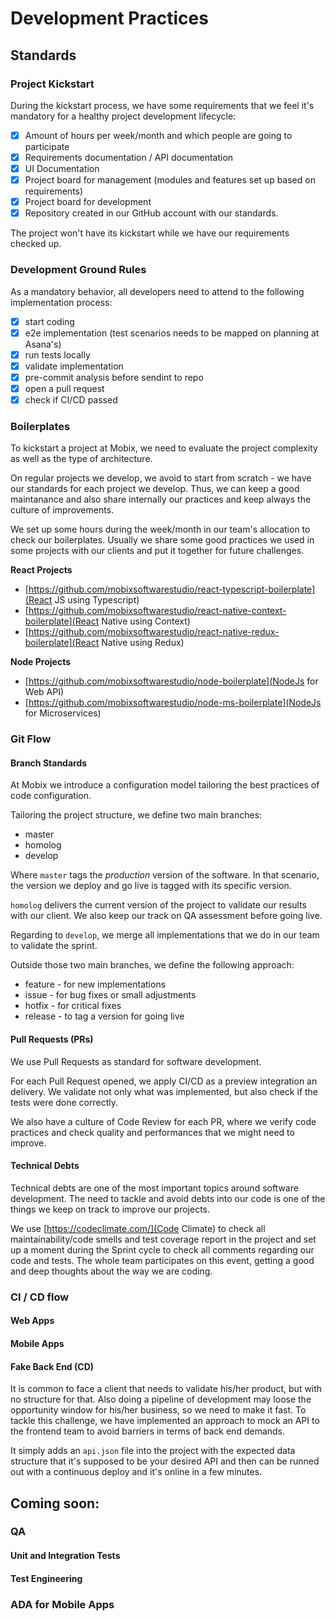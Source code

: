 # Development Practices

## Standards

### Project Kickstart

During the kickstart process, we have some requirements that we feel it's mandatory for a healthy project development lifecycle:

* [x] Amount of hours per week/month and which people are going to participate
* [x] Requirements documentation / API documentation
* [x] UI Documentation
* [x] Project board for management (modules and features set up based on requirements)
* [x] Project board for development
* [x] Repository created in our GitHub account with our standards.

The project won't have its kickstart while we have our requirements checked up.

### Development Ground Rules

As a mandatory behavior, all developers need to attend to the following implementation process:

* [x] start coding
* [x] e2e implementation (test scenarios needs to be mapped on planning at Asana's)
* [x] run tests locally
* [x] validate implementation
* [x] pre-commit analysis before sendint to repo
* [x] open a pull request
* [x] check if CI/CD passed

### Boilerplates

To kickstart a project at Mobix, we need to evaluate the project complexity as well as the type of architecture.

On regular projects we develop, we avoid to start from scratch - we have our standards for each project we develop. Thus, we can keep a good maintanance and also share internally our practices and keep always the culture of improvements.

We set up some hours during the week/month in our team's allocation to check our boilerplates. Usually we share some good practices we used in some projects with our clients and put it together for future challenges.

**React Projects**

* [https://github.com/mobixsoftwarestudio/react-typescript-boilerplate](React JS using Typescript)
* [https://github.com/mobixsoftwarestudio/react-native-context-boilerplate](React Native using Context)
* [https://github.com/mobixsoftwarestudio/react-native-redux-boilerplate](React Native using Redux)

**Node Projects**

* [https://github.com/mobixsoftwarestudio/node-boilerplate](NodeJs for Web API)
* [https://github.com/mobixsoftwarestudio/node-ms-boilerplate](NodeJs for Microservices)

### Git Flow

#### Branch Standards

At Mobix we introduce a configuration model tailoring the best practices of code configuration.

Tailoring the project structure, we define two main branches:

* master
* homolog
* develop

Where `master` tags the _production_ version of the software. In that scenario, the version we deploy and go live is tagged with its specific version.

`homolog` delivers the current version of the project to validate our results with our client. We also keep our track on QA assessment before going live.

Regarding to `develop`, we merge all implementations that we do in our team to validate the sprint.

Outside those two main branches, we define the following approach:

* feature - for new implementations
* issue - for bug fixes or small adjustments 
* hotfix - for critical fixes 
* release - to tag a version for going live

#### Pull Requests (PRs)

We use Pull Requests as standard for software development.

For each Pull Request opened, we apply CI/CD as a preview integration an delivery. We validate not only what was implemented, but also check if the tests were done correctly.

We also have a culture of Code Review for each PR, where we verify code practices and check quality and performances that we might need to improve.

#### Technical Debts

Technical debts are one of the most important topics around software development. The need to tackle and avoid debts into our code is one of the things we keep on track to improve our projects.

We use [https://codeclimate.com/](Code Climate) to check all maintainability/code smells and test coverage report in the project and set up a moment during the Sprint cycle to check all comments regarding our code and tests. 
The whole team participates on this event, getting a good and deep thoughts about the way we are coding.

### CI / CD flow

#### Web Apps

#### Mobile Apps

#### Fake Back End (CD)

It is common to face a client that needs to validate his/her product, but with no structure for that. Also doing a pipeline of development may loose the opportunity window for his/her business, so we need to make it fast.
To tackle this challenge, we have implemented an approach to mock an API to the frontend team to avoid barriers in terms of back end demands.

It simply adds an `api.json` file into the project with the expected data structure that it's supposed to be your desired API and then can be runned out with a continuous deploy and it's online in a few minutes.

## Coming soon:

### QA

#### Unit and Integration Tests

#### Test Engineering

### ADA for Mobile Apps

